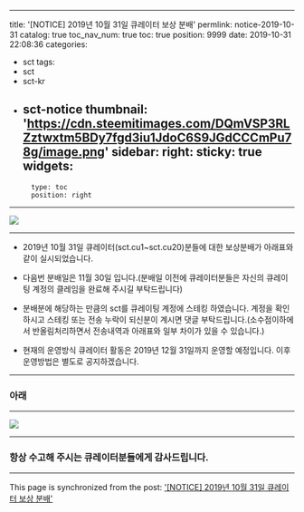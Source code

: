 
---
title: '[NOTICE] 2019년 10월 31일 큐레이터 보상 분배'
permlink: notice-2019-10-31
catalog: true
toc_nav_num: true
toc: true
position: 9999
date: 2019-10-31 22:08:36
categories:
- sct
tags:
- sct
- sct-kr
- sct-notice
thumbnail: 'https://cdn.steemitimages.com/DQmVSP3RLZztwxtm5BDy7fgd3iu1JdoC6S9JGdCCCmPu78g/image.png'
sidebar:
    right:
        sticky: true
widgets:
    -
        type: toc
        position: right
---


![](https://cdn.steemitimages.com/DQmVSP3RLZztwxtm5BDy7fgd3iu1JdoC6S9JGdCCCmPu78g/image.png)

***

* 2019년 10월 31일 큐레이터(sct.cu1~sct.cu20)분들에 대한 보상분배가 아래표와 같이 실시되었습니다.

* 다음번 분배일은 11월 30일 입니다.(분배일 이전에 큐레이터분들은 자신의 큐레이팅 계정의 클레임을 완료해 주시길 부탁드립니다)

* 분배분에 해당하는 만큼의 sct를 큐레이팅 계정에 스테킹 하였습니다. 계정을 확인하시고 스테킹 또는 전송 누락이 되신분이 계시면 댓글 부탁드립니다.(소수점이하에서 반올림처리하면서 전송내역과 아래표와 일부 차이가 있을  수 있습니다.)

* 현재의 운영방식 큐레이터 활동은 2019년 12월 31일까지 운영할 예정입니다. 이후 운영방법은 별도로 공지하겠습니다.

***

### 아래

***

![](https://cdn.steemitimages.com/DQmbcGgEyQ3XViF1NZYGDp2xomPAVkqXWzAADP6ZDLACDTs/image.png)

***

### 항상 수고해 주시는 큐레이터분들에게 감사드립니다.

- - -

This page is synchronized from the post: ['[NOTICE] 2019년 10월 31일 큐레이터 보상 분배'](https://steemit.com/@sct/notice-2019-10-31)
